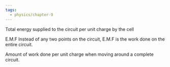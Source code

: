 ```yaml
---
tags:
  - physics/chapter-9
---
```

Total energy supplied to the circuit per unit charge by the cell

E.M.F
Instead of any two points on the circuit, E.M.F is the work done on the entire circuit.

Amount of work done per unit charge when moving around a complete circuit.
